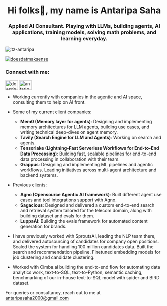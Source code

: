 <h1 align="center">Hi folks👋, my name is Antaripa Saha</h1>
<h3 align="center">Applied AI Consultant. Playing with LLMs, building agents, AI applications, training models, solving math problems, and learning everyday.</h3>

<p align="left"> <img src="https://komarev.com/ghpvc/?username=itz-antaripa&label=Profile%20views&color=0e75b6&style=flat" alt="itz-antaripa" /> </p>
<p align="left"> <a href="https://twitter.com/doesdatmaksense" target="blank"><img src="https://img.shields.io/twitter/follow/doesdatmaksense?logo=twitter&style=for-the-badge" alt="doesdatmaksense" /></a> </p>

<h3 align="left">Connect with me:</h3>
<p align="left">
<a href="https://twitter.com/doesdatmaksense" target="blank"><img align="center" src="https://cdn.jsdelivr.net/npm/simple-icons@3.0.1/icons/twitter.svg" alt="doesdatmaksense" height="30" width="40" /></a>
<a href="https://www.linkedin.com/in/antaripa-saha/" target="blank"><img align="center" src="https://cdn.jsdelivr.net/npm/simple-icons@3.0.1/icons/linkedin.svg" alt="antaripa saha" height="30" width="40" /></a>


- Working currently with companies in the agentic and AI space, consulting them to help on AI front.

- Some of my current client companies:
  - **Mem0 (Memory layer for agents)**: Designing and implementing memory architectures for LLM agents, building use cases, and writing technical deep-dives on agent memory.
  - **Tavily (Search Engine for LLM and Agents)**: Working on search and agents.
  - **Tensorlake (Lightning-Fast Serverless Workflows for End-to-End Data Processing)**: Building fast, scalable pipelines for end-to-end data processing in collaboration with their team.
  - **Grappus**: Designing and implementing ML pipelines and agentic workflows. Leading initiatives across multi-agent architecture and backend systems.

- Previous clients:
  - **Agno (Opensource Agentic AI framework)**: Built different agent use cases and tool integrations support with Agno.
  - **Sagacious**: Designed and delivered a custom end-to-end search and retrieval system tailored for the telecom domain, along with building dataset and evals for them.
  - **LuppaAI**: Building the evals framework for automated content generation for brands.
 
- I have previously worked with SproutsAI, leading the NLP team there, and delivered autosourcing of candidates for company open positions. Scaled the system for handling 100 million candidates data. Built the search and recommendation pipeline. Finetuned embedding models for job clustering and candidate clustering.
- Worked with Cimba.ai building the end-to-end flow for automating data analytics work, text-to-SQL, text-to-Python, semantic caching, benchmarking of our in-house text-to-SQL model with spider and BIRD dataset.

For queries or consultancy, reach out to me at antaripasaha2000@gmail.com
